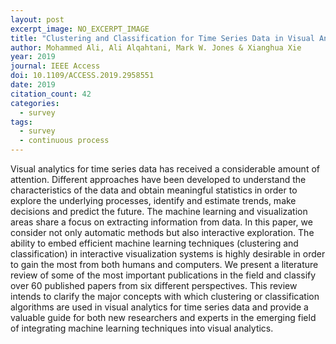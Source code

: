 ```yaml
---
layout: post
excerpt_image: NO_EXCERPT_IMAGE
title: "Clustering and Classification for Time Series Data in Visual Analytics: A Survey"
author: Mohammed Ali, Ali Alqahtani, Mark W. Jones & Xianghua Xie
year: 2019
journal: IEEE Access
doi: 10.1109/ACCESS.2019.2958551
date: 2019
citation_count: 42
categories:
  - survey
tags:
  - survey
  - continuous process
---
```

Visual analytics for time series data has received a considerable amount of attention. Different approaches have been developed to understand the characteristics of the data and obtain meaningful statistics in order to explore the underlying processes, identify and estimate trends, make decisions and predict the future. The machine learning and visualization areas share a focus on extracting information from data. In this paper, we consider not only automatic methods but also interactive exploration. The ability to embed efficient machine learning techniques (clustering and classification) in interactive visualization systems is highly desirable in order to gain the most from both humans and computers. We present a literature review of some of the most important publications in the field and classify over 60 published papers from six different perspectives. This review intends to clarify the major concepts with which clustering or classification algorithms are used in visual analytics for time series data and provide a valuable guide for both new researchers and experts in the emerging field of integrating machine learning techniques into visual analytics.
